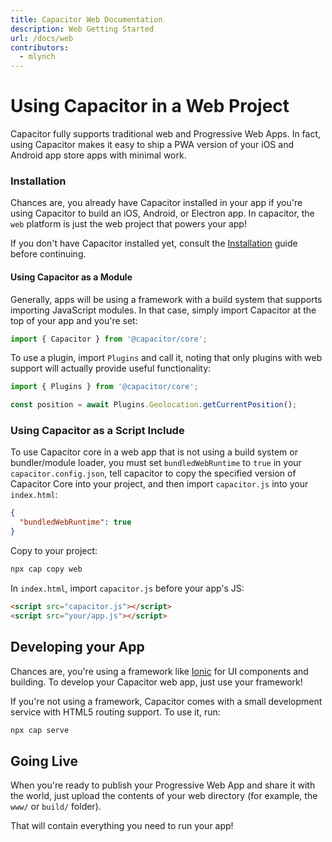```yaml
---
title: Capacitor Web Documentation
description: Web Getting Started
url: /docs/web
contributors:
  - mlynch
---
```


# Using Capacitor in a Web Project

<p class="intro">Capacitor fully supports traditional web and Progressive Web Apps. In fact, using Capacitor makes it easy to ship a PWA version of your iOS and Android app store apps with minimal work.</p>

### Installation

Chances are, you already have Capacitor installed in your app if you're using Capacitor to build an iOS, Android, or Electron app. In capacitor, the `web` platform is just the web project that powers your app!

If you don't have Capacitor installed yet, consult the [Installation](../getting-started) guide before continuing.

#### Using Capacitor as a Module

Generally, apps will be using a framework with a build system that supports importing JavaScript modules. In that case,
simply import Capacitor at the top of your app and you're set:

```typescript
import { Capacitor } from '@capacitor/core';
```

To use a plugin, import `Plugins` and call it, noting that only plugins
with web support will actually provide useful functionality:

```typescript
import { Plugins } from '@capacitor/core';

const position = await Plugins.Geolocation.getCurrentPosition();
```

### Using Capacitor as a Script Include

To use Capacitor core in a web app that is not using a build system or bundler/module loader,
you must set `bundledWebRuntime` to `true` in your `capacitor.config.json`, tell capacitor to
copy the specified version of Capacitor Core into your project,
and then import `capacitor.js` into your `index.html`:

```json
{
  "bundledWebRuntime": true
}
```

Copy to your project:

```bash
npx cap copy web
```

In `index.html`, import `capacitor.js` before your app's JS:

```html
<script src="capacitor.js"></script>
<script src="your/app.js"></script>
```

## Developing your App

Chances are, you're using a framework like [Ionic](http://ionicframework.com/) for UI components and building. To develop
your Capacitor web app, just use your framework!

If you're not using a framework, Capacitor comes with a small development service with HTML5 routing support. To use it,
run:

```bash
npx cap serve
```

## Going Live

When you're ready to publish your Progressive Web App and share it with the world,
just upload the contents of your web directory (for example, the `www/` or `build/` folder).

That will contain everything you need to run your app!